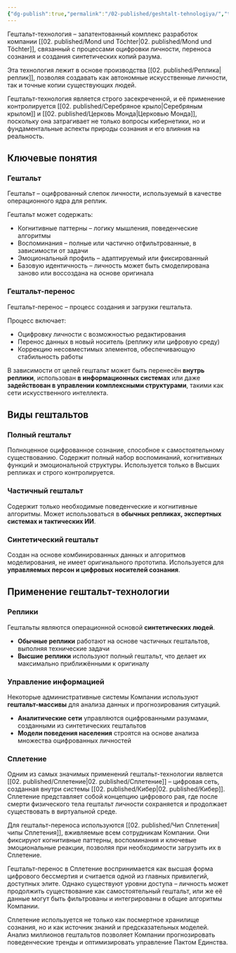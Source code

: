 ```yaml
---
{"dg-publish":true,"permalink":"/02-published/geshtalt-tehnologiya/","tags":["понятие"]}
---
```


Гештальт-технология – запатентованный комплекс разработок компании [[02. published/Mond und Töchter\|02. published/Mond und Töchter]], связанный с процессами оцифровки личности, переноса сознания и создания синтетических копий разума.

Эта технология лежит в основе производства [[02. published/Реплика\|реплик]], позволяя создавать как автономные искусственные личности, так и точные копии существующих людей.

Гештальт-технология является строго засекреченной, и её применение контролируется [[02. published/Серебряное крыло\|Серебряным крылом]] и [[02. published/Церковь Монда\|Церковью Монда]], поскольку она затрагивает не только вопросы кибернетики, но и фундаментальные аспекты природы сознания и его влияния на реальность.

## Ключевые понятия

### Гештальт

Гештальт – оцифрованный слепок личности, используемый в качестве операционного ядра для реплик.

Гештальт может содержать:

- Когнитивные паттерны – логику мышления, поведенческие алгоритмы
- Воспоминания – полные или частично отфильтрованные, в зависимости от задачи
- Эмоциональный профиль – адаптируемый или фиксированный
- Базовую идентичность – личность может быть смоделирована заново или воссоздана на основе оригинала

### Гештальт-перенос
Гештальт-перенос – процесс создания и загрузки гештальта.

Процесс включает:

- Оцифровку личности с возможностью редактирования
- Перенос данных в новый носитель (реплику или цифровую среду)
- Коррекцию несовместимых элементов, обеспечивающую стабильность работы

В зависимости от целей гештальт может быть перенесён **внутрь реплики**, использован **в информационных системах** или даже **задействован в управлении комплексными структурами**, такими как сети искусственного интеллекта.

## Виды гештальтов

### Полный гештальт

Полноценное оцифрованное сознание, способное к самостоятельному существованию. Содержит полный набор воспоминаний, когнитивных функций и эмоциональной структуры. Используется только в Высших репликах и строго контролируется.

### Частичный гештальт

Содержит только необходимые поведенческие и когнитивные алгоритмы. Может использоваться в **обычных репликах, экспертных системах и тактических ИИ**.

### Синтетический гештальт

Создан на основе комбинированных данных и алгоритмов моделирования, не имеет оригинального прототипа. Используется для **управляемых персон и цифровых носителей сознания**.

## Применение гештальт-технологии

### Реплики
Гештальты являются операционной основой **синтетических людей**.
- **Обычные реплики** работают на основе частичных гештальтов, выполняя технические задачи
- **Высшие реплики** используют полный гештальт, что делает их максимально приближёнными к оригиналу

### Управление информацией
Некоторые административные системы Компании используют **гештальт-массивы** для анализа данных и прогнозирования ситуаций.
- **Аналитические сети** управляются оцифрованными разумами, созданными из синтетических гештальтов
- **Модели поведения населения** строятся на основе анализа множества оцифрованных личностей

### Сплетение
Одним из самых значимых применений гештальт-технологии является [[02. published/Сплетение\|02. published/Сплетение]] – цифровая сеть, созданная внутри системы [[02. published/Кибер\|02. published/Кибер]]. Сплетение представляет собой концепцию цифрового рая, где после смерти физического тела гештальт личности сохраняется и продолжает существовать в виртуальной среде.

Для гештальт-переноса используются [[02. published/Чип Сплетения\|чипы Сплетения]], вживляемые всем сотрудникам Компании. Они фиксируют когнитивные паттерны, воспоминания и ключевые эмоциональные реакции, позволяя при необходимости загрузить их в Сплетение.

Гештальт-перенос в Сплетение воспринимается как высшая форма цифрового бессмертия и считается одной из главных привилегий, доступных элите. Однако существуют уровни доступа – личность может продолжить существование как самостоятельный гештальт, или же её данные могут быть фильтрованы и интегрированы в общие алгоритмы Компании.

Сплетение используется не только как посмертное хранилище сознания, но и как источник знаний и предсказательных моделей. Анализ миллионов гештальтов позволяет Компании прогнозировать поведенческие тренды и оптимизировать управление Пактом Единства.